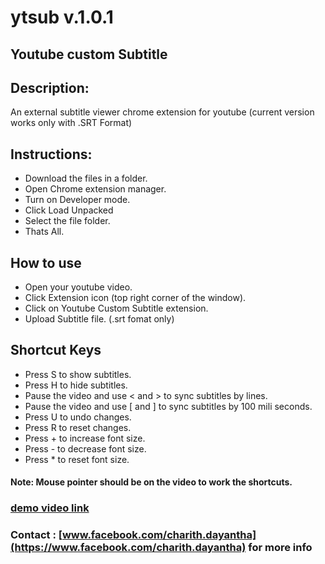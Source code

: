# ytsub v.1.0.1
## Youtube custom Subtitle 
## Description:
An external subtitle viewer chrome extension for youtube (current version works only with .SRT Format)
## Instructions:
- Download the files in a folder.
- Open Chrome extension manager.
- Turn on Developer mode.
- Click Load Unpacked
- Select the file folder.
- Thats All.

## How to use
- Open your youtube video.
- Click Extension icon (top right corner of the window).
- Click on Youtube Custom Subtitle extension.
- Upload Subtitle file. (.srt fomat only)

## Shortcut Keys
- Press S to show subtitles.
- Press H to hide subtitles.
- Pause the video and use < and > to sync subtitles by lines.
- Pause the video and use [ and ] to sync subtitles by 100 mili seconds.
- Press U to undo changes.
- Press R to reset changes.
- Press + to increase font size.
- Press - to decrease font size.
- Press * to reset font size.
  
#### Note: Mouse pointer should be on the video to work the shortcuts.


### [demo video link](https://youtu.be/8QvFef7tWUI?si=vfKJGUzi7kDkZh1r)

###  Contact : [www.facebook.com/charith.dayantha](https://www.facebook.com/charith.dayantha) for more info

